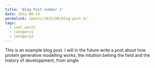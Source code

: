 ```yaml
---
title: 'Blog Post number 1'
date: 2012-08-14
permalink: /posts/2012/08/blog-post-1/
tags:
  - cool posts
  - category1
  - category2
---
```


This is an example blog post. I will in the future write a post about how protein generative modelling works, the intuition behing the field and the history of developpment, from single 